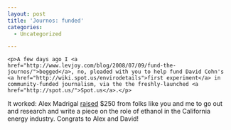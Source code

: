 ```yaml
---
layout: post
title: 'Journos: funded'
categories:
  - Uncategorized

---
```



    <p>A few days ago I <a href="http://www.levjoy.com/blog/2008/07/09/fund-the-journos/">begged</a>, no, pleaded with you to help fund David Cohn's <a href="http://wiki.spot.us/envirodetails">first experiment</a> in community-funded journalism, via the the freshly-launched <a href="http://spot.us/">Spot.us</a>.</p>
<p>It worked: Alex Madrigal <a href="http://wiki.spot.us/envirodetails">raised</a> $250 from folks like you and me to go out and research and write a piece on the role of ethanol in the California energy industry. Congrats to Alex and David!</p>
  
